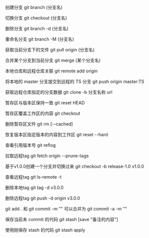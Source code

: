 
创建分支 git branch (分支名)

切换分支 git checkout (分支名)

删除分支 git branch -d (分支名)

重命名分支 git branch -M (分支名)

获取当前分支下的文件 git pull origin (分支名)

合并某个分支到当前分支 git merge (某个分支名)

本地仓库和远程仓库关联 git remote add origin <url>

将本地的 master 分支提交到远程的 TS 分支 git push origin master:TS

获取远程仓库指定的分支数据 git clone -b 分支名称 url

暂存区与版本区保持一致 git reset HEAD <file>

暂存区覆盖工作区的内容 git checkout <file>

删除暂存区文件 git rm <file> [--cached]

恢复版本区指定版本的内容到工作区 git reset --hard <version>

查看引用版本号 git reflog

拉取远程tag  git fetch origin --prune-tags

基于v1.0.0创建一个分支并切换过来 git checkout -b release-1.0 v1.0.0

查看远程tag  git ls-remote -t  

删除本地tag  git tag -d v3.0.0

删除远程tag  git push -d origin v3.0.0

git add . 和 git commit -m "" 可以合并为 git commit -a -m ""

保存当前未 commit 的代码 git stash [save "备注的内容"]

使用刚保存 stash 的代码  git stash apply
